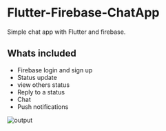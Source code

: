 # Flutter-Firebase-ChatApp
Simple chat app with Flutter and firebase.
## Whats included
- Firebase login and sign up
- Status update
- view others status
- Reply to a status
- Chat
- Push notifications

![output](/images/output.png)
